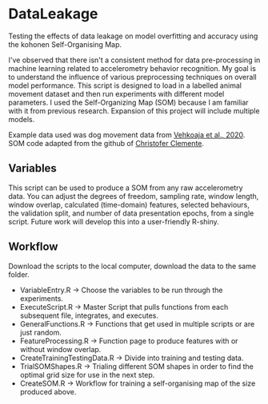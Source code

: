 # DataLeakage
Testing the effects of data leakage on model overfitting and accuracy using the kohonen Self-Organising Map. 

I've observed that there isn't a consistent method for data pre-processing in machine learning related to accelerometry behavior recognition. My goal is to understand the influence of various preprocessing techniques on overall model performance. This script is designed to load in a labelled animal movement dataset and then run experiments with different model parameters. I used the Self-Organizing Map (SOM) because I am familiar with it from previous research. Expansion of this project will include multiple models.

Example data used was dog movement data from [Vehkoaja et al., 2020](https://www.sciencedirect.com/science/article/pii/S2352340922000348). SOM code adapted from the github of [Christofer Clemente](https://github.com/cclemente/Animal_accelerometry/tree/main).

## Variables
This script can be used to produce a SOM from any raw accelerometry data. You can adjust the degrees of freedom, sampling rate, window length, window overlap, calculated (time-domain) features, selected behaviours, the validation split, and number of data presentation epochs, from a single script. Future work will develop this into a user-friendly R-shiny.

## Workflow
Download the scripts to the local computer, download the data to the same folder.
- VariableEntry.R -> Choose the variables to be run through the experiments.
- ExecuteScript.R -> Master Script that pulls functions from each subsequent file, integrates, and executes.
- GeneralFunctions.R -> Functions that get used in multiple scripts or are just random.
- FeatureProcessing.R -> Function page to produce features with or without window overlap.
- CreateTrainingTestingData.R -> Divide into training and testing data.
- TrialSOMShapes.R -> Trialing different SOM shapes in order to find the optimal grid size for use in the next step.
- CreateSOM.R -> Workflow for training a self-organising map of the size produced above.
